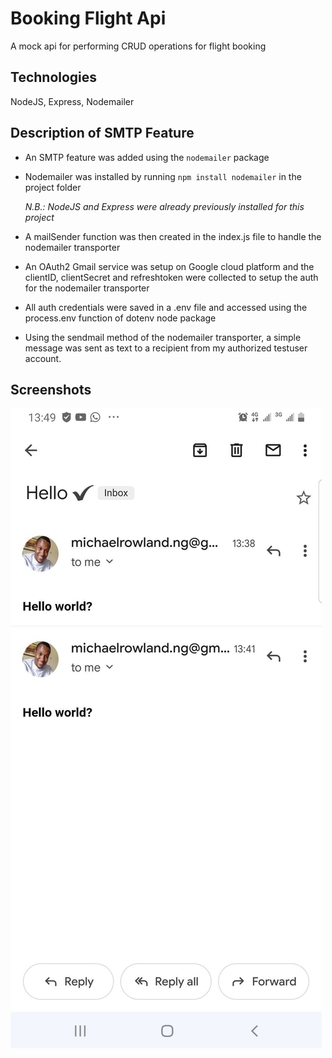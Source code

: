 # Booking Flight Api

A mock api for performing CRUD operations for flight booking

## Technologies

NodeJS, Express, Nodemailer


## Description of SMTP Feature

* An SMTP feature was added using the `nodemailer` package

* Nodemailer was installed by running `npm install nodemailer` in the project folder

    *N.B.: NodeJS and Express were already previously installed for this project*

* A mailSender function was then created in the index.js file to handle the nodemailer transporter

* An OAuth2 Gmail service was setup on Google cloud platform and the clientID, clientSecret and refreshtoken were collected to setup the auth for the nodemailer transporter

* All auth credentials were saved in a .env file and accessed using the process.env function of dotenv node package

* Using the sendmail method of the nodemailer transporter, a simple message was sent as text to a recipient from my authorized testuser account.


## Screenshots 

![Snapshot of mail received](emailSnapshot.jpg)
